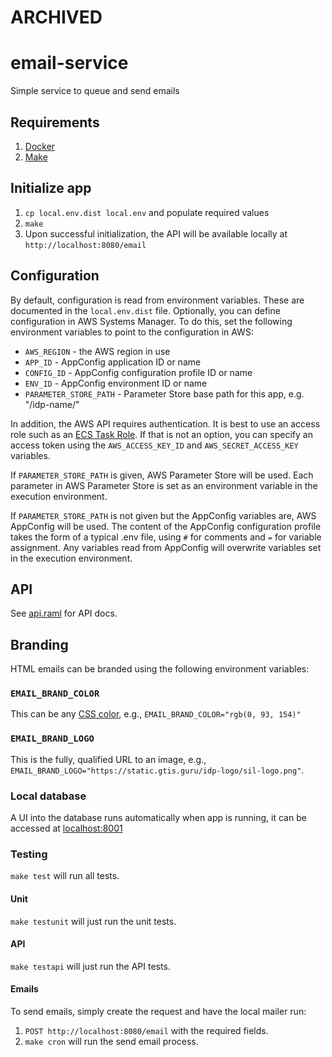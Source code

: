 # ARCHIVED


# email-service

Simple service to queue and send emails

## Requirements

1. [Docker](https://www.docker.com/get-docker)
2. [Make](https://www.gnu.org/software/make/)

## Initialize app

1. `cp local.env.dist local.env` and populate required values
2. `make`
3. Upon successful initialization, the API will be available locally at `http://localhost:8080/email`

## Configuration

By default, configuration is read from environment variables. These are documented
in the `local.env.dist` file. Optionally, you can define configuration in AWS Systems Manager.
To do this, set the following environment variables to point to the configuration in
AWS:

* `AWS_REGION` - the AWS region in use
* `APP_ID` - AppConfig application ID or name
* `CONFIG_ID` - AppConfig configuration profile ID or name
* `ENV_ID` - AppConfig environment ID or name
* `PARAMETER_STORE_PATH` - Parameter Store base path for this app, e.g. "/idp-name/"

In addition, the AWS API requires authentication. It is best to use an access role
such as an [ECS Task Role](https://docs.aws.amazon.com/AmazonECS/latest/developerguide/task-iam-roles.html).
If that is not an option, you can specify an access token using the `AWS_ACCESS_KEY_ID` and
`AWS_SECRET_ACCESS_KEY` variables.

If `PARAMETER_STORE_PATH` is given, AWS Parameter Store will be used. Each parameter in AWS Parameter
Store is set as an environment variable in the execution environment.

If `PARAMETER_STORE_PATH` is not given but the AppConfig variables are, AWS AppConfig will be used.
The content of the AppConfig configuration profile takes the form of a typical .env file, using `#`
for comments and `=` for variable assignment. Any variables read from AppConfig will overwrite variables
set in the execution environment.

## API

See [api.raml](api.raml) for API docs.

## Branding

HTML emails can be branded using the following environment variables:

### `EMAIL_BRAND_COLOR`

This can be any [CSS color](https://developer.mozilla.org/en-US/docs/Web/CSS/color_value), e.g.,
`EMAIL_BRAND_COLOR="rgb(0, 93, 154)"`

### `EMAIL_BRAND_LOGO`

This is the fully, qualified URL to an image, e.g., `EMAIL_BRAND_LOGO="https://static.gtis.guru/idp-logo/sil-logo.png"`.

### Local database

A UI into the database runs automatically when app is running, it can be accessed
at [localhost:8001](http://localhost:8001)

### Testing

`make test` will run all tests.

#### Unit

`make testunit` will just run the unit tests.

#### API

`make testapi` will just run the API tests.

#### Emails

To send emails, simply create the request and have the local mailer run:

1. `POST http://localhost:8080/email` with the required fields.
2. `make cron` will run the send email process.

 

